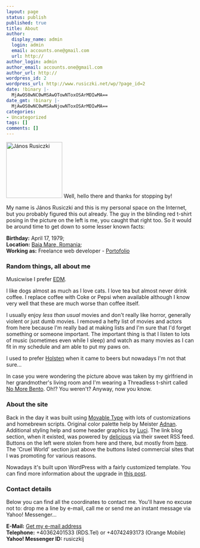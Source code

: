 ```yaml
---
layout: page
status: publish
published: true
title: About
author:
  display_name: admin
  login: admin
  email: accounts.one@gmail.com
  url: http://
author_login: admin
author_email: accounts.one@gmail.com
author_url: http://
wordpress_id: 2
wordpress_url: http://www.rusiczki.net/wp/?page_id=2
date: !binary |-
  MjAwOS0wNC0wMSAwOTowNToxOSArMDIwMA==
date_gmt: !binary |-
  MjAwOS0wNC0wMSAwNjowNToxOSArMDIwMA==
categories:
- Uncategorized
tags: []
comments: []
---
```

<p><img class="alignleft size-medium wp-image-621" title="János Rusiczki" src="http://www.rusiczki.net/wp-content/uploads/2009/04/janos-rusiczki-150x150.jpg" alt="János Rusiczki" width="150" height="150" /> Well, hello there and thanks for stopping by!</p>
<p>My name is János Rusiczki and this is my personal space on the Internet, but you probably figured this out already. The guy in the blinding red t-shirt posing in the picture on the left is me, you caught that right too. So it would be around time to get down to some lesser known facts:</p>
<p><strong>Birthday:</strong> April 17, 1979;<br />
<strong>Location:</strong> <a href="http://www.openstreetmap.org/?lat=47.6522&lon=23.5652&zoom=13&layers=M">Baia Mare, Romania</a>;<br />
<strong>Working as:</strong> Freelance web developer - <a href="http://www.link7.ro">Portofolio</a></p>
<h3>Random things, all about me</h3>
<p>Musicwise I prefer <a href="http://en.wikipedia.org/wiki/Electronic_dance_music">EDM</a>.</p>
<p>I like dogs almost as much as I love cats. I love tea but almost never drink coffee. I replace coffee with Coke or Pepsi when available although I know very well that these are much worse than coffee itself.</p>
<p>I usually enjoy <em>less than usual</em> movies and don't really like horror, generally violent or just dumb movies. I removed a hefty list of movies and actors from here because I'm really bad at making lists and I'm sure that I'd forget something or someone important. The important thing is that I listen to lots of music (sometimes even while I sleep) and watch as many movies as I can fit in my schedule and am able to put my paws on.</p>
<p>I used to prefer <a href="http://www.holsten.com/">Holsten</a> when it came to beers but nowadays I'm not that sure...</p>
<p>In case you were wondering the picture above was taken by my girlfriend in her grandmother's living room and I'm wearing a Threadless t-shirt called <a href="http://www.threadless.com/product/607/No_More_Bento?streetteam=rev">No More Bento</a>. Oh!? You weren't? Anyway, now you know.</p>
<h3>About the site</h3>
<p>Back in the day it was built using <a href="http://www.movabletype.org/">Movable Type</a> with lots of customizations and homebrewn scripts. Original color palette help by Meister <a href="http://www.adnan.ro/">Adnan</a>. Additional styling help and some header graphics by <a href="http://www.lucianmarin.ro/">Luci</a>. The link blog section, when it existed, was powered by <a href="http://delicious.com/">delicious</a> via their sweet RSS feed. Buttons on the left were stolen from here and there, but mostly from <a href="http://gtmcknight.com/buttons/">here</a>. The 'Cruel World' section just above the buttons listed commercial sites that I was promoting for various reasons.</p>
<p>Nowadays it's built upon WordPress with a fairly customized template. You can find more information about the upgrade in <a href="http://www.rusiczki.net/2009/04/02/keeping-up-with-the-times/">this post</a>.</p>
<h3>Contact details</h3>
<p>Below you can find all the coordinates to contact me. You'll have no excuse not to: drop me a line by e-mail, call me or send me an instant message via Yahoo! Messenger...</p>
<p><strong>E-Mail:</strong> <a href="http://scr.im/3dm">Get my e-mail address</a><br />
<strong>Telephone:</strong> +40362401533 (RDS.Tel) or +40742493173 (Orange Mobile)<br />
<strong>Yahoo! Messenger ID:</strong> rusiczkij</p>
